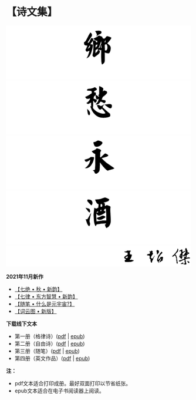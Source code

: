 # 【诗文集】

![乡](_static/images/xiang.PNG)
![愁](_static/images/chou.PNG)
![永](_static/images/yong.PNG)
![酒](_static/images/jiu.PNG)
![作者王超杰](_static/images/signature.PNG)

**2021年11月新作**

- [【七绝 • 秋 • 新韵】](classic_poems/qi_jue/41.md)
- [【七律 • 东方智慧 • 新韵】](classic_poems/qi_lv/18.md)
- [【随笔 • 什么是元宇宙?】](proses/politics/35.md)
- [【词云图 • 新版】](004_word_cloud.md)

**下载线下文本**

- 第一册（格律诗）([pdf](https://github.com/wcj365/love/raw/main/pdf/wcj365_classic_poems.pdf) | [epub](https://github.com/wcj365/love/raw/main/pdf/wcj365_classic_poems.epub))
- 第二册（自由诗）([pdf](https://github.com/wcj365/love/raw/main/pdf/wcj365_modern_poems.pdf) | [epub](https://github.com/wcj365/love/raw/main/pdf/wcj365_modern_poems.pdf))
- 第三册（随笔）([pdf](https://github.com/wcj365/love/raw/main/pdf/wcj365_proses.pdf) | [epub](https://github.com/wcj365/love/raw/main/pdf/wcj365_proses.epub))
- 第四册（英文作品）([pdf](https://github.com/wcj365/love/raw/main/pdf/wcj365_english.pdf) | [epub](https://github.com/wcj365/love/raw/main/pdf/wcj365_english.epub))

**注：**

- pdf文本适合打印成册。最好双面打印以节省纸张。
- epub文本适合在电子书阅读器上阅读。